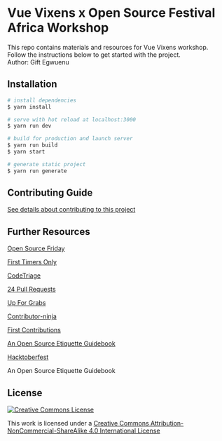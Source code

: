 # Vue Vixens x Open Source Festival Africa Workshop

This repo contains materials and resources for Vue Vixens workshop. Follow the instructions below to get started with the project.  
Author: Gift Egwuenu

## Installation
``` bash
# install dependencies
$ yarn install

# serve with hot reload at localhost:3000
$ yarn run dev

# build for production and launch server
$ yarn run build
$ yarn start

# generate static project
$ yarn run generate
```

## Contributing Guide
[See details about contributing to this project]()

## Further Resources
[Open Source Friday](https://opensourcefriday.com/)

[First Timers Only](https://www.firsttimersonly.com/)

[CodeTriage](https://www.codetriage.com/)

[24 Pull Requests](https://24pullrequests.com/)

[Up For Grabs](https://up-for-grabs.net/)

[Contributor-ninja](https://contributor.ninja/)

[First Contributions](https://firstcontributions.github.io/)

[ An Open Source Etiquette Guidebook ](https://css-tricks.com/open-source-etiquette-guidebook/)

[Hacktoberfest](https://hacktoberfest.digitalocean.com/)

An Open Source Etiquette Guidebook
## License
[![Creative Commons License](https://i.creativecommons.org/l/by-nc-sa/4.0/88x31.png)](http://creativecommons.org/licenses/by-nc-sa/4.0/)

This work is licensed under a [Creative Commons Attribution-NonCommercial-ShareAlike 4.0 International License](http://creativecommons.org/licenses/by-nc-sa/4.0/)

